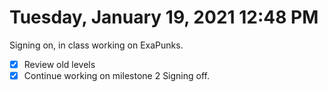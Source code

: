 # Tuesday, January 19, 2021 12:48 PM
Signing on, in class working on ExaPunks.
- [X] Review old levels
- [X] Continue working on milestone 2
Signing off. 
